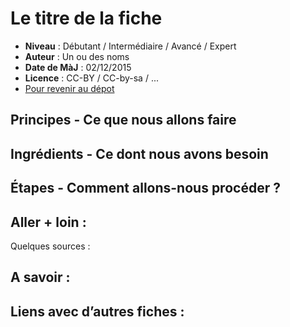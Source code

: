 # Le titre de la fiche

- **Niveau** : Débutant / Intermédiaire / Avancé / Expert
- **Auteur** : Un ou des noms
- **Date de MàJ** : 02/12/2015
- **Licence** : CC-BY / CC-by-sa / ...
- [Pour revenir au dépot](http://datalunch.datalocale.fr)

## Principes - Ce que nous allons faire

## Ingrédients - Ce dont nous avons besoin

## Étapes - Comment allons-nous procéder ?



## Aller + loin : 
Quelques sources : 

## A savoir : 

## Liens avec d’autres fiches : 

